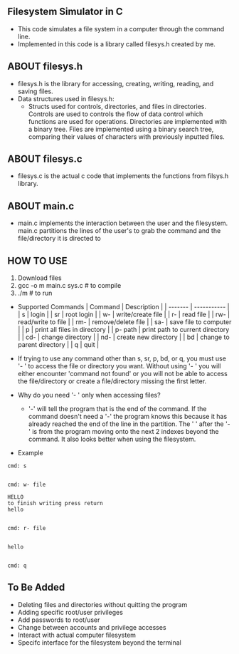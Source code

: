 Filesystem Simulator in C
-
- This code simulates a file system in a computer through the command line.
- Implemented in this code is a library called filesys.h created by me.

ABOUT filesys.h
-
- filesys.h is the library for accessing, creating, writing, reading, and saving files.
- Data structures used in filesys.h:
  - Structs used for controls, directories, and files in directories. Controls are used to controls the flow of data control which functions are used for operations. Directories are implemented with a binary tree. Files are implemented using a binary search tree, comparing their values of characters with previously inputted files.
  
ABOUT filesys.c
-
- filesys.c is the actual c code that implements the functions from filsys.h library.

ABOUT main.c
-
- main.c implements the interaction between the user and the filesystem. main.c partitions the lines of the user's to grab the command and the file/directory it is directed to

HOW TO USE
-
1. Download files
2. gcc -o m main.c sys.c  # to compile
3. ./m # to run
- Supported Commands
  | Command | Description |
  | ------- | ----------- |
  | s       | login       |
  | sr      | root login  |
  | w-       | write/create file            |
  | r-        |  read file           |
  | rw-        | read/write to file            |
  | rm-        | remove/delete file            |
  | sa-        |  save file to computer           |
  | p        | print all files in directory            |
  | p- path  | print path to current directory |
  | cd-        | change directory            |
  | nd-        | create new directory            |
  | bd        | change to parent directory            |
  | q        |  quit           |
  
- If trying to use any command other than s, sr, p, bd, or q, you must use '- ' to access the file or directory you want. Without using '- ' you will either encounter 'command not found' or you will not be able to access the file/directory or create a file/directory missing the first letter.
- Why do you need '- ' only when accessing files?
  - '-' will tell the program that is the end of the command. If the command doesn't need a '-' the program knows this because it has already reached the end of the line in the partition. The ' ' after the '-' is from the program moving onto the next 2 indexes beyond the command. It also looks better when using the filesystem.
- Example
```
cmd: s


cmd: w- file

HELLO
to finish writing press return
hello


cmd: r- file


hello


cmd: q
```

To Be Added
-
- Deleting files and directories without quitting the program
- Adding specific root/user privileges
- Add passwords to root/user
- Change between accounts and privilege accesses
- Interact with actual computer filesystem
- Specifc interface for the filesystem beyond the terminal
